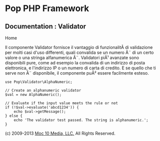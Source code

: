 Pop PHP Framework
=================

Documentation : Validator
-------------------------

Home

Il componente Validator fornisce il vantaggio di funzionalitÃ di
validazione per molti casi d'uso differenti, quali convalida se un
numero Ã¨ di un certo valore o una stringa alfanumerica Ã¨. Validatori
piÃ¹ avanzate sono disponibili pure, come ad esempio la convalida di un
indirizzo di posta elettronica, e l'indirizzo IP o un numero di carta di
credito. E se quello che ti serve non Ã¨ disponibile, il componente puÃ²
essere facilmente esteso.

    use Pop\Validator\AlphaNumeric;

    // Create an alphanumeric validator
    $val = new AlphaNumeric();

    // Evaluate if the input value meets the rule or not
    if (!$val->evaluate('abcd1234')) {
        echo $val->getMessage();
    } else {
        echo 'The validator test passed. The string is alphanumeric.';
    }

\(c) 2009-2013 [Moc 10 Media, LLC.](http://www.moc10media.com) All
Rights Reserved.
